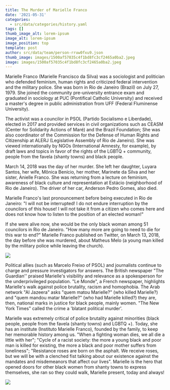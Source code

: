 ```yaml
---
title: The Murder of Marielle Franco
date: '2021-05-31'
categories:
  - src/data/categories/history.yaml
tags: []
thumb_image_alt: lorem-ipsum
image_alt: lorem-ipsum
image_position: top
template: post
author: src/data/team/person-rruw0fxu9.json
thumb_image: images/1500af57035c4f1bd8fc3cf2465a0ba2.jpeg
image: images/1500af57035c4f1bd8fc3cf2465a0ba2.jpeg
---
```

Marielle Franco (Marielle Francisco da Silva) was a sociologist and politician who defended feminism, human rights and criticized federal intervention and the military police. She was born in Rio de Janeiro (Brazil) on July 27, 1979. She joined the community pre-university entrance exam and graduated in sociology at PUC (Pontifical Catholic University) and received a master's degree in public administration from UFF (Federal Fluminense University).

The activist was a councilor in PSOL (Partido Socialismo e Liberdade), elected in 2017 and provided services in civil organizations such as CEASM (Center for Solidarity Actions of Maré) and the Brazil Foundation; She was also coordinator of the Commission for the Defense of Human Rights and Citizenship at ALERJ (Legislative Assembly of Rio de Janeiro). She was viewed internationally by NGOs (International Amnesty, for example), by draft laws and topics in favor of the rights of the LGBTQ + community, people from the favela (shanty towns) and black people.

March 14, 2018 was the day of her murder. She left her daughter, Luyara Santos, her wife, Mônica Benício, her mother, Marinete da Silva and her sister, Anielle Franco. She was returning from a lecture on feminism, awareness of black culture and representation at Estácio (neighborhood of Rio de Janeiro). The driver of her car, Anderson Pedro Gomes, also died.

Marielle Franco's last pronouncement before being executed in Rio de Janeiro: "I will not be interrupted! I do not endure interruption by the councilors of this house! I will not take it from a citizen who comes here and does not know how to listen to the position of an elected woman!"

If she were alive now, she would be the only black woman among 51 councilors in Rio de Janeiro. "How many more are going to need to die for this war to end?" Marielle Franco published on Twitter, on March 13, 2018, the day before she was murdered, about Matheus Melo (a young man killed by the military police while leaving the church).

![](https://lh6.googleusercontent.com/K_CVYNKpbRT_NA4ZoqPnXhD-A1ToFb4-kpVPvKB96dkD_wgR5oMssCROZoms0O6TTAIN3ZLN5RjpBhUz5gpx8fLM7GsYd6Vw6UUY8Vh4mbFNivoBvIMuBdwbg5QUa6Dxs17c7izp)

Political allies (such as Marcelo Freixo of PSOL) and journalists continue to charge and pressure investigators for answers. The British newspaper "The Guardian'' praised Marielle's visibility and relevance as a spokesperson for the underprivileged population. "Le Monde", a French newspaper, highlights Marielle's walk against police brutality, racism and homophobia. The Arab network "Al Jazeera" asks "quem matou Marielle?" (who killed Marielle?) and "quem mandou matar Marielle?" (who had Marielle killed?) they are, then, national marks in justice for black people, mainly women. "The New York Times" called the crime a 'blatant political murder'.

Marielle was extremely critical of police brutality against minorities (black people, people from the favela (shanty towns) and LGBTQ +). Today, she has an institute (Instituto Marielle Franco), founded by the family, to keep her memorable history among us. "When a fighting woman dies, we all die a little with her"; "Cycle of a racist society: the more a young black and poor man is killed for existing, the more a black and poor mother suffers from loneliness"; "Resistance roses are born on the asphalt. We receive roses, but we will be with a clenched fist talking about our existence against the mandates and misdemeanors that affect our lives". Marielle is the hero that opened doors for other black women from shanty towns to express themselves, she ran so they could walk, Marielle present, today and always!

![](https://lh4.googleusercontent.com/4mOrCoki2v5hvkKJ3\_taiZ231nbmdAvinmPGBCXI6cPnJcz32hBgaBaBdnEglrBKgL2d5NWoSHtCl9Dvw2qDe5Hy5uSJn409fKEhUvJxU1lNO-etjN9rHzuk_HPSTlad8zRtbW2N)
